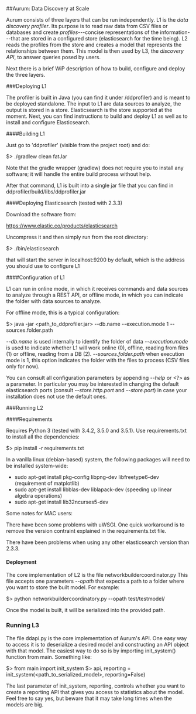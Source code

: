 ##Aurum: Data Discovery at Scale

Aurum consists of three layers that can be run independently. L1 is the *data
discovery profiler*. Its purpose is to read raw data from CSV files or databases
and create *profiles*---concise representations of the information---that are
stored in a configured store (elasticsearch for the time being). L2 reads the
profiles from the store and creates a model that represents the relationships
between them. This model is then used by L3, the *discovery API*, to answer
queries posed by users.

Next there is a brief WiP description of how to build, configure and deploy the
three layers.

###Deploying L1

The profiler is built in Java (you can find it under /ddprofiler) and is meant to be
deployed standalone. The input to L1 are data sources to analyze, the output is
stored in a store. Elasticsearch is the store supported at the moment. Next, you
can find instructions to build and deploy L1 as well as to install and configure
Elasticsearch.

####Building L1

Just go to 'ddprofiler' (visible from the project root) and do:

$> ./gradlew clean fatJar

Note that the gradle wrapper (gradlew) does not require you to install any
software; it will handle the entire build process without help.

After that command, L1 is built into a single jar file that you can find in
ddprofiler/build/libs/ddprofiler.jar

####Deploying Elasticsearch (tested with 2.3.3)

Download the software from:

https://www.elastic.co/products/elasticsearch

Uncompress it and then simply run from the root directory:

$> ./bin/elasticsearch

that will start the server in localhost:9200 by default, which is the address
you should use to configure L1

####Configuration of L1

L1 can run in online mode, in which it receives commands and data sources to
analyze through a REST API, or offline mode, in which you can indicate the
folder with data sources to analyze.

For offline mode, this is a typical configuration:

$> java -jar <path_to_ddprofiler.jar> --db.name <name> --execution.mode 1
--sources.folder.path <path>

*--db.name* is used internally to identify the folder of data
*--execution.mode* is used to indicate whether L1 will work online (0), offline,
reading from files (1) or offline, reading from a DB (2).
*--sources.folder.path* when execution mode is 1, this option indicates the folder
with the files to process (CSV files only for now).

You can consult all configuration parameters by appending *--help* or <?> as a
parameter. In particular you may be interested in changing the default
elasticsearch ports (consult *--store.http.port* and *--store.port*) in case
your installation does not use the default ones.

###Running L2

####Requirements

Requires Python 3 (tested with 3.4.2, 3.5.0 and 3.5.1). Use requirements.txt to install all the dependencies:

$> pip install -r requirements.txt 

In a vanilla linux (debian-based) system, the following packages will need to be installed system-wide:
- sudo apt-get install pkg-config libpng-dev libfreetype6-dev (requirement of matplotlib)
- sudo apt-get install libblas-dev liblapack-dev (speeding up linear algebra operations)
- sudo apt-get install lib32ncurses5-dev

Some notes for MAC users:

There have been some problems with uWSGI. One quick workaround is to 
remove the version contraint explained in the requirements.txt file. 

There have been problems when using any other elasticsearch version than 2.3.3.

#### Deployment

The core implementation of L2 is the file networkbuildercoordinator.py
This file accepts one parameters *--opath* that expects a path to a folder where
you want to store the built model. For example:

$> python networkbuildercoordinatory.py --opath test/testmodel/

Once the model is built, it will be serialized into the provided path.

### Running L3

The file ddapi.py is the core implementation of Aurum's API. One easy way to
access it is to deserialize a desired model and constructing an API object with
that model. The easiest way to do so is by importing init_system() function from
main. Something like:

$> from main import init_system
$> api, reporting = init_system(<path_to_serialized_model>, reporting=False)

The last parameter of init_system, reporting, controls whether you want to
create a reporting API that gives you access to statistics about the model. Feel
free to say yes, but beware that it may take long times when the models are big.

